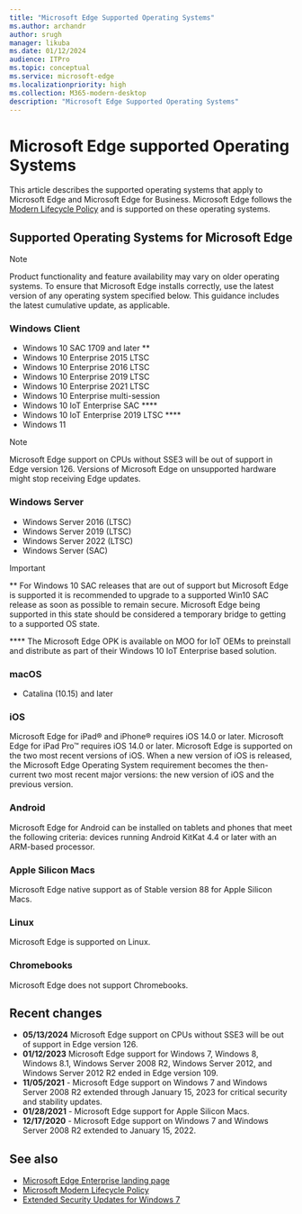 ```yaml
---
title: "Microsoft Edge Supported Operating Systems"
ms.author: archandr
author: srugh
manager: likuba
ms.date: 01/12/2024
audience: ITPro
ms.topic: conceptual
ms.service: microsoft-edge
ms.localizationpriority: high
ms.collection: M365-modern-desktop
description: "Microsoft Edge Supported Operating Systems"
---
```


# Microsoft Edge supported Operating Systems

This article describes the supported operating systems that apply to Microsoft Edge and Microsoft Edge for Business. Microsoft Edge follows the [Modern Lifecycle Policy](/lifecycle/policies/modern) and is supported on these operating systems.

## Supported Operating Systems for Microsoft Edge

> [!NOTE]
> Product functionality and feature availability may vary on older operating systems. To ensure that Microsoft Edge installs correctly, use the latest version of any operating system specified below. This guidance includes the latest cumulative update, as applicable.

### Windows Client

- Windows 10 SAC 1709 and later **
- Windows 10 Enterprise 2015 LTSC
- Windows 10 Enterprise 2016 LTSC
- Windows 10 Enterprise 2019 LTSC
- Windows 10 Enterprise 2021 LTSC
- Windows 10 Enterprise multi-session
- Windows 10 IoT Enterprise SAC ****
- Windows 10 IoT Enterprise 2019 LTSC ****
- Windows 11

> [!NOTE]
> Microsoft Edge support on CPUs without SSE3 will be out of support in Edge version 126. Versions of Microsoft Edge on unsupported hardware might stop receiving Edge updates.

### Windows Server

- Windows Server 2016 (LTSC)
- Windows Server 2019 (LTSC)
- Windows Server 2022 (LTSC)
- Windows Server (SAC)

> [!IMPORTANT]
> ** For Windows 10 SAC releases that are out of support but Microsoft Edge is supported it is recommended to upgrade to a supported Win10 SAC release as soon as possible to remain secure. Microsoft Edge being supported in this state should be considered a temporary bridge to getting to a supported OS state.
>
> **** The Microsoft Edge OPK is available on MOO for IoT OEMs to preinstall and distribute as part of their Windows 10 IoT Enterprise based solution.

### macOS

- Catalina (10.15) and later

### iOS

Microsoft Edge for iPad&reg; and iPhone&reg; requires iOS 14.0 or later. Microsoft Edge for iPad Pro&trade; requires iOS 14.0 or later. Microsoft Edge is supported on the two most recent versions of iOS. When a new version of iOS is released, the Microsoft Edge Operating System requirement becomes the then-current two most recent major versions: the new version of iOS and the previous version.

### Android

Microsoft Edge for Android can be installed on tablets and phones that meet the following criteria: devices running Android KitKat 4.4 or later with an ARM-based processor.

### Apple Silicon Macs

Microsoft Edge native support as of Stable version 88 for Apple Silicon Macs.

### Linux

Microsoft Edge is supported on Linux.

### Chromebooks

Microsoft Edge does not support Chromebooks.

## Recent changes

- **05/13/2024** Microsoft Edge support on CPUs without SSE3 will be out of support in Edge version 126.
- **01/12/2023** Microsoft Edge support for Windows 7, Windows 8, Windows 8.1, Windows Server 2008 R2, Windows Server 2012, and Windows Server 2012 R2 ended in Edge version 109.
- **11/05/2021** - Microsoft Edge support on Windows 7 and Windows Server 2008 R2 extended through January 15, 2023 for critical security and stability updates.
- **01/28/2021** - Microsoft Edge support for Apple Silicon Macs.
- **12/17/2020** - Microsoft Edge support on Windows 7 and Windows Server 2008 R2 extended to January 15, 2022.

## See also

- [Microsoft Edge Enterprise landing page](https://aka.ms/EdgeEnterprise)
- [Microsoft Modern Lifecycle Policy](https://support.microsoft.com/help/30881/modern-lifecycle-policy)
- [Extended Security Updates for Windows 7](https://support.microsoft.com/help/4527878/faq-about-extended-security-updates-for-windows-7)


